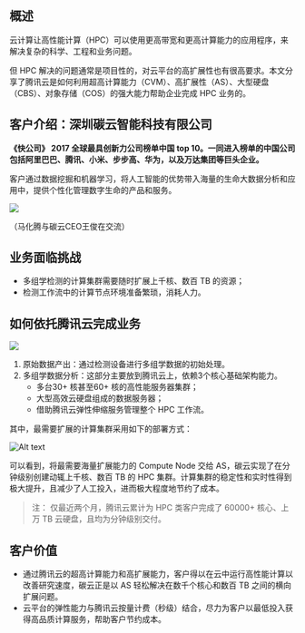 ## 概述

云计算让高性能计算（HPC）可以使用更高带宽和更高计算能力的应用程序，来解决复杂的科学、工程和业务问题。

但 HPC 解决的问题通常是项目性的，对云平台的高扩展性也有很高要求。本文分享了腾讯云是如何利用超高计算能力（CVM）、高扩展性（AS）、大型硬盘（CBS）、对象存储（COS）的强大能力帮助企业完成 HPC 业务的。

## 客户介绍：深圳碳云智能科技有限公司	

**《快公司》 2017 全球最具创新力公司榜单中国 top 10。一同进入榜单的中国公司包括阿里巴巴、腾讯、小米、步步高、华为，以及万达集团等巨头企业。**

客户通过数据挖掘和机器学习，将人工智能的优势带入海量的生命大数据分析和应用中，提供个性化管理数字生命的产品和服务。

![](https://mc.qcloudimg.com/static/img/a1037773a47161e495e2f6407d48e2b1/image.jpg)

（马化腾与碳云CEO王俊在交流）

## 业务面临挑战

- 多组学检测的计算集群需要随时扩展上千核、数百 TB 的资源；
- 检测工作流中的计算节点环境准备繁琐，消耗人力。

## 如何依托腾讯云完成业务

![](https://mc.qcloudimg.com/static/img/f60fcbd11e6bd5060a2b998d3b1ddfac/AS-Customer+Cases-iCarbonX%281%29.png)

1. 原始数据产出：通过检测设备进行多组学数据的初始处理。
2. 多组学数据分析：这部分主要放到腾讯云上，依赖3个核心基础架构能力。
	- 多台30+ 核甚至60+ 核的高性能服务器集群；
	- 大型高效云硬盘组成的数据服务器；
	- 借助腾讯云弹性伸缩服务管理整个 HPC 工作流。

其中，最需要扩展的计算集群采用如下的部署方式：

![Alt text](https://main.qcloudimg.com/raw/06b9146add277329c32f68606d9a3a51.png)
 
可以看到，将最需要海量扩展能力的 Compute Node 交给 AS，碳云实现了在分钟级别创建动辄上千核、数百 TB 的 HPC 集群。计算集群的稳定性和实时性得到极大提升，且减少了人工投入，进而极大程度地节约了成本。

> 注：
> 仅最近两个月，腾讯云累计为 HPC 类客户完成了 60000+ 核心、上万 TB 云硬盘，且均为分钟级别交付。

## 客户价值

- 通过腾讯云的超高计算能力和高扩展能力，客户得以在云中运行高性能计算以改善研究速度，碳云正是以 AS 轻松解决在数千个核心和数百 TB 之间的横向扩展问题。
- 云平台的弹性能力与腾讯云按量计费（秒级）结合，尽力为客户以最低投入获得高品质计算服务，帮助客户节约成本。
